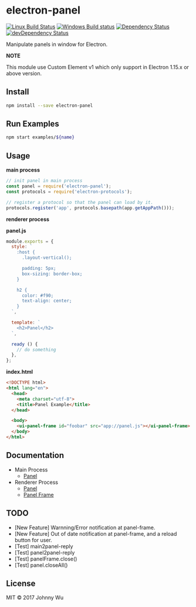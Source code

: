 # electron-panel

[![Linux Build Status](https://travis-ci.org/electron-utils/electron-panel.svg?branch=master)](https://travis-ci.org/electron-utils/electron-panel)
[![Windows Build status](https://ci.appveyor.com/api/projects/status/xso2kaq1d4nyjjmm?svg=true)](https://ci.appveyor.com/project/jwu/electron-panel)
[![Dependency Status](https://david-dm.org/electron-utils/electron-panel.svg)](https://david-dm.org/electron-utils/electron-panel)
[![devDependency Status](https://david-dm.org/electron-utils/electron-panel/dev-status.svg)](https://david-dm.org/electron-utils/electron-panel#info=devDependencies)

Manipulate panels in window for Electron.

**NOTE**

This module use Custom Element v1 which only support in Electron 1.15.x or above version.

## Install

```bash
npm install --save electron-panel
```

## Run Examples

```bash
npm start examples/${name}
```

## Usage

**main process**

```javascript
// init panel in main process
const panel = require('electron-panel');
const protocols = require('electron-protocols');

// register a protocol so that the panel can load by it.
protocols.register('app', protocols.basepath(app.getAppPath()));
```

**renderer process**

**panel.js**

```javascript
module.exports = {
  style: `
    :host {
      .layout-vertical();

      padding: 5px;
      box-sizing: border-box;
    }

    h2 {
      color: #f90;
      text-align: center;
    }
  `,

  template: `
    <h2>Panel</h2>
  `,

  ready () {
    // do something
  },
};
```

**index.html**

```html
<!DOCTYPE html>
<html lang="en">
  <head>
    <meta charset="utf-8">
    <title>Panel Example</title>
  </head>

  <body>
    <ui-panel-frame id="foobar" src="app://panel.js"></ui-panel-frame>
  </body>
</html>
```

## Documentation

  - Main Process
    - [Panel](docs/panel-main.md)
  - Renderer Process
    - [Panel](docs/panel-renderer.md)
    - [Panel Frame](docs/panel-frame.md)

## TODO

  - [New Feature] Warnning/Error notification at panel-frame.
  - [New Feature] Out of date notification at panel-frame, and a reload button for user.
  - [Test] main2panel-reply
  - [Test] panel2panel-reply
  - [Test] panelFrame.close()
  - [Test] panel.closeAll()

## License

MIT © 2017 Johnny Wu
